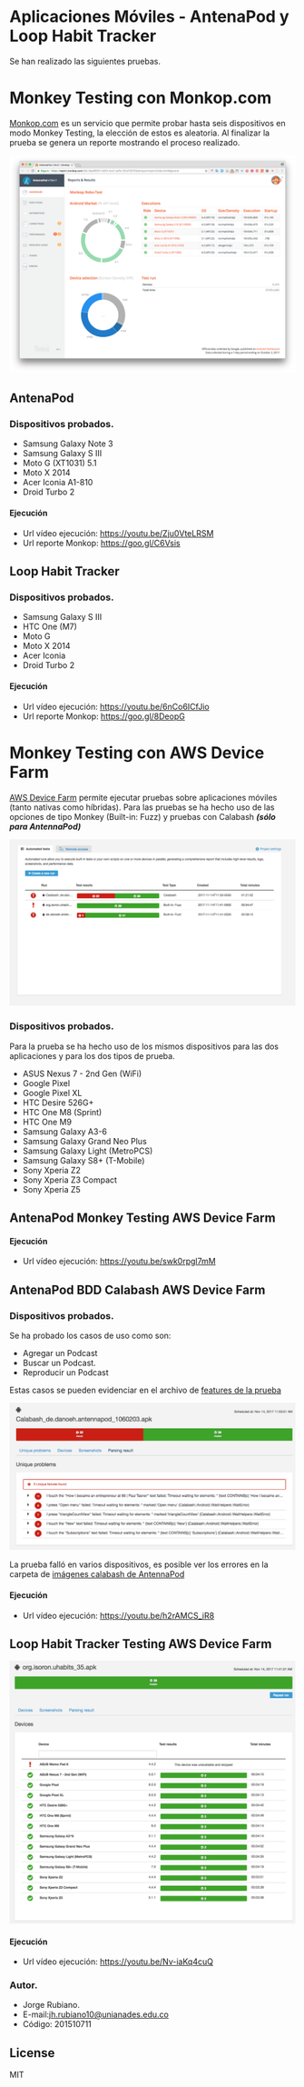 # Aplicaciones Móviles - AntenaPod y Loop Habit Tracker

Se han realizado las siguientes pruebas.

# Monkey Testing con Monkop.com

[Monkop.com] es un servicio que permite probar hasta seis dispositivos en modo Monkey Testing, 
la elección de estos es aleatoria. Al finalizar la prueba se genera un reporte mostrando el proceso realizado.

![Monkop](https://github.com/jhrubiano10/pruebas_automaticas/blob/master/reporte_03/aplicaciones_moviles/img/ejemplo_mokop_report.png?raw=true)

## AntenaPod

### Dispositivos probados.

* Samsung Galaxy Note 3
* Samsung Galaxy S III
* Moto G (XT1031)	5.1
* Moto X 2014
* Acer Iconia A1-810
* Droid Turbo 2

#### Ejecución

* Url vídeo ejecución: https://youtu.be/Zju0VteLRSM
* Url reporte Monkop: https://goo.gl/C6Vsis

## Loop Habit Tracker

### Dispositivos probados.

* Samsung Galaxy S III
* HTC One (M7)
* Moto G
* Moto X 2014
* Acer Iconia
* Droid Turbo 2

#### Ejecución

* Url vídeo ejecución: https://youtu.be/6nCo6ICfJio
* Url reporte Monkop: https://goo.gl/8DeopG

# Monkey Testing con AWS Device Farm

[AWS Device Farm] permite ejecutar pruebas sobre aplicaciones móviles (tanto nativas como híbridas).
Para las pruebas se ha hecho uso de las opciones de tipo Monkey (Built-in: Fuzz) y pruebas con Calabash ***(sólo para AntennaPod)***

![AWSDF](https://github.com/jhrubiano10/pruebas_automaticas/blob/master/reporte_03/aplicaciones_moviles/img_aws/08_aws_farm.png?raw=true)

### Dispositivos probados.

Para la prueba se ha hecho uso de los mismos dispositivos para las dos aplicaciones y para los dos tipos de prueba.

* ASUS Nexus 7 - 2nd Gen (WiFi)
* Google Pixel
* Google Pixel XL
* HTC Desire 526G+
* HTC One M8 (Sprint)
* HTC One M9
* Samsung Galaxy A3-6
* Samsung Galaxy Grand Neo Plus
* Samsung Galaxy Light (MetroPCS)
* Samsung Galaxy S8+ (T-Mobile)
* Sony Xperia Z2
* Sony Xperia Z3 Compact
* Sony Xperia Z5

## AntenaPod Monkey Testing AWS Device Farm

#### Ejecución

* Url vídeo ejecución: https://youtu.be/swk0rpgl7mM

## AntenaPod BDD Calabash AWS Device Farm

### Dispositivos probados.

Se ha probado los casos de uso como son:

* Agregar un Podcast
* Buscar un Podcast.
* Reproducir un Podcast

Estas casos se pueden evidenciar en el archivo de [features de la prueba]

![calabashtest](https://github.com/jhrubiano10/pruebas_automaticas/blob/master/reporte_03/aplicaciones_moviles/antennaPod/img/calabash/01_Dispositivos_test.png?raw=true)

La prueba falló en varios dispositivos, es posible ver los errores en la carpeta de [imágenes calabash de AntennaPod]

#### Ejecución

* Url vídeo ejecución: https://youtu.be/h2rAMCS_iR8

## Loop Habit Tracker Testing AWS Device Farm

![habit](https://github.com/jhrubiano10/pruebas_automaticas/blob/master/reporte_03/aplicaciones_moviles/habits/Dispositivos_test.png?raw=true)

#### Ejecución

* Url vídeo ejecución: https://youtu.be/Nv-iaKq4cuQ


### Autor.

* Jorge Rubiano.
* E-mail:jh.rubiano10@unianades.edu.co
* Código: 201510711

License
----
MIT

[Monkop.com]:https://www.monkop.com/
[AWS Device Farm]:https://aws.amazon.com/es/device-farm/
[features de la prueba]:https://github.com/jhrubiano10/pruebas_automaticas/blob/master/reporte_03/aplicaciones_moviles/antennaPod/features/features_AntenaPod.feature
[imágenes calabash de AntennaPod]:https://github.com/jhrubiano10/pruebas_automaticas/tree/master/reporte_03/aplicaciones_moviles/antennaPod/img/calabash
